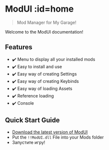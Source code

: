 # ModUI :id=home

> Mod Manager for My Garage!

Welcome to the ModUI documentation!

## Features

- :heavy_check_mark: Menu to display all your installed mods
- :heavy_check_mark: Easy to install and use
- :heavy_check_mark: Easy way of creating Settings
- :heavy_check_mark: Easy way of creating Keybinds
- :heavy_check_mark: Easy way of loading Assets
- :heavy_check_mark: Reference loading
- :heavy_check_mark: Console

## Quick Start Guide

- [Download the latest version of ModUI](https://github.com/BrennFuchS/ModUI/releases)
- Put the `!!ModUI.dll` File into your Mods folder
- Запустите игру!

